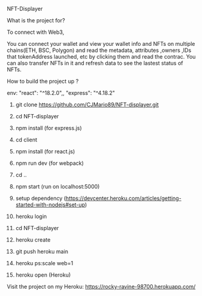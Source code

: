 NFT-Displayer

What is the project for?

To connect with Web3, 

You can connect your wallet and view your wallet info and NFTs on multiple chains(ETH, BSC, Polygon) and read the metadata, attributes ,owners ,IDs that tokenAddress launched, etc by clicking them and read the contrac. You can also transfer NFTs in it and refresh data to see the lastest status of NFTs.


How to build the project up ?

env: "react": "^18.2.0",, "express": "^4.18.2"

1. git clone https://github.com/CJMario89/NFT-displayer.git
2. cd NFT-displayer
3. npm install 
    (for express.js)
4. cd client
5. npm install
    (for react.js)
6. npm run dev (for webpack)
7. cd ..
8. npm start
(run on localhost:5000)



1. setup dependency (https://devcenter.heroku.com/articles/getting-started-with-nodejs#set-up)
2. heroku login
3. cd NFT-displayer
4. heroku create 
5. git push heroku main
6. heroku ps:scale web=1
7. heroku open
(Heroku)

Visit the project on my Heroku: https://rocky-ravine-98700.herokuapp.com/